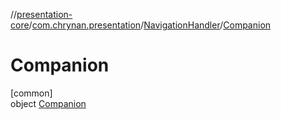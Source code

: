 //[presentation-core](../../../../index.md)/[com.chrynan.presentation](../../index.md)/[NavigationHandler](../index.md)/[Companion](index.md)

# Companion

[common]\
object [Companion](index.md)
